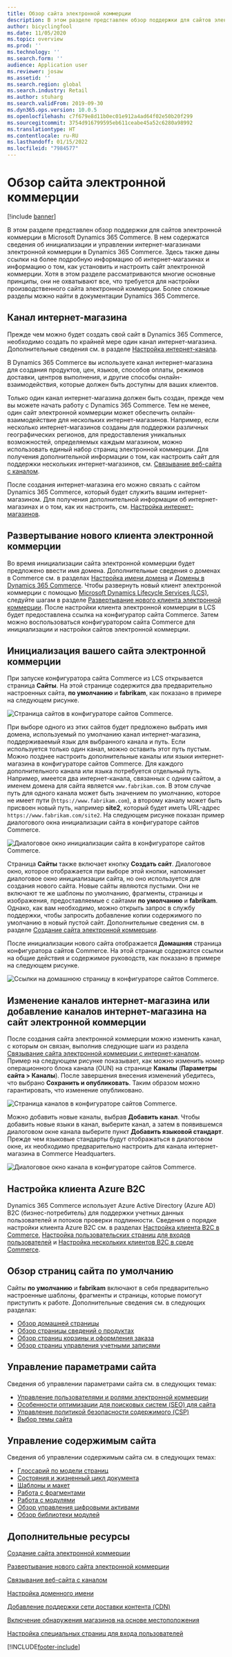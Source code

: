 ```yaml
---
title: Обзор сайта электронной коммерции
description: В этом разделе представлен обзор поддержки для сайтов электронной коммерции в Microsoft Dynamics 365 Commerce.
author: bicyclingfool
ms.date: 11/05/2020
ms.topic: overview
ms.prod: ''
ms.technology: ''
ms.search.form: ''
audience: Application user
ms.reviewer: josaw
ms.assetid: ''
ms.search.region: global
ms.search.industry: Retail
ms.author: stuharg
ms.search.validFrom: 2019-09-30
ms.dyn365.ops.version: 10.0.5
ms.openlocfilehash: c7f679e8d11b0ec01e912a4ad64f02e50b20f299
ms.sourcegitcommit: 3754d916799595eb611ceabe45a52c6280a98992
ms.translationtype: HT
ms.contentlocale: ru-RU
ms.lasthandoff: 01/15/2022
ms.locfileid: "7984577"
---
```

# <a name="e-commerce-site-overview"></a>Обзор сайта электронной коммерции

[!include [banner](includes/banner.md)]

В этом разделе представлен обзор поддержки для сайтов электронной коммерции в Microsoft Dynamics 365 Commerce. В нем содержатся сведения об инициализации и управлении интернет-магазинами электронной коммерции в Dynamics 365 Commerce. Здесь также даны ссылки на более подробную информацию об интернет-магазинах и информацию о том, как установить и настроить сайт электронной коммерции. Хотя в этом разделе рассматриваются многие основные принципы, они не охватывают все, что требуется для настройки производственного сайта электронной коммерции. Более сложные разделы можно найти в документации Dynamics 365 Commerce.

## <a name="online-store-channel"></a>Канал интернет-магазина

Прежде чем можно будет создать свой сайт в Dynamics 365 Commerce, необходимо создать по крайней мере один канал интернет-магазина. Дополнительные сведения см. в разделе [Настройка интернет-канала](channel-setup-online.md). 

В Dynamics 365 Commerce вы используете канал интернет-магазина для создания продуктов, цен, языков, способов оплаты, режимов доставки, центров выполнения, и другие способы онлайн-взаимодействия, которые должен быть доступны для ваших клиентов.

Только один канал интернет-магазина должен быть создан, прежде чем вы можете начать работу с Dynamics 365 Commerce. Тем не менее, один сайт электронной коммерции может обеспечить онлайн-взаимодействие для нескольких интернет-магазинов. Например, если несколько интернет-магазинов созданы для поддержки различных географических регионов, для предоставления уникальных возможностей, определяемых каждым магазином, можно использовать единый набор страниц электронной коммерции. Для получения дополнительной информации о том, как настроить сайт для поддержки нескольких интернет-магазинов, см. [Связывание веб-сайта с каналом](associate-site-online-store.md).

После создания интернет-магазина его можно связать с сайтом Dynamics 365 Commerce, который будет служить вашим интернет-магазином. Для получения дополнительной информации об интернет-магазинах и о том, как их настроить, см. [Настройка интернет-магазинов](/dynamics365/unified-operations/retail/online-stores).

## <a name="deploy-a-new-e-commerce-tenant"></a>Развертывание нового клиента электронной коммерции

Во время инициализации сайта электронной коммерции будет предложено ввести имя домена. Дополнительные сведения о доменах в Commerce см. в разделах [Настройка имени домена](configure-your-domain-name.md) и [Домены в Dynamics 365 Commerce](domains-commerce.md). Чтобы развернуть новый клиент электронной коммерции с помощью [Microsoft Dynamics Lifecycle Services (LCS)](/dynamics365/unified-operations/dev-itpro/lifecycle-services/lcs-user-guide), следуйте шагам в разделе [Развертывание нового клиента электронной коммерции](deploy-ecommerce-site.md). После настройки клиента электронной коммерции в LCS будет предоставлена ссылка на конфигуратор сайта Commerce. Затем можно воспользоваться конфигуратором сайта Commerce для инициализации и настройки сайтов электронной коммерции.

## <a name="initialize-your-e-commerce-site"></a>Инициализация вашего сайта электронной коммерции

При запуске конфигуратора сайта Commerce из LCS открывается страница **Сайты**. На этой странице содержится два предварительно настроенных сайта, **по умолчанию** и **fabrikam**, как показано в примере на следующем рисунке.

![Страница сайтов в конфигураторе сайтов Commerce.](media/e-commerce-site-01.png)

При выборе одного из этих сайтов будет предложено выбрать имя домена, используемый по умолчанию канал интернет-магазина, поддерживаемый язык для выбранного канала и путь. Если используется только один канал, можно оставить этот путь пустым. Можно позднее настроить дополнительные каналы или языки интернет-магазина в конфигураторе сайтов Commerce. Для каждого дополнительного канала или языка потребуется отдельный путь. Например, имеется два интернет-канала, связанных с одним сайтом, а именем домена для сайта является `www.fabrikam.com`. В этом случае путь для одного канала может быть значением по умолчанию, которое не имеет пути (`https://www.fabrikam.com`), а второму каналу может быть присвоен новый путь, например **site2**, который будет иметь URL-адрес `https://www.fabrikam.com/site2`. На следующем рисунке показан пример диалогового окна инициализации сайта в конфигураторе сайтов Commerce.

![Диалоговое окно инициализации сайта в конфигураторе сайтов Commerce.](media/e-commerce-site-02.png)

Страница **Сайты** также включает кнопку **Создать сайт**. Диалоговое окно, которое отображается при выборе этой кнопки, напоминает диалоговое окно инициализации сайта, но оно используется для создания нового сайта. Новые сайты являются пустыми. Они не включают те же шаблоны по умолчанию, фрагменты, страницы и изображения, предоставляемые с сайтами **по умолчанию** и **fabrikam**. Однако, как вам необходимо, можно открыть запрос в службу поддержки, чтобы запросить добавление копии содержимого по умолчанию в новый пустой сайт. Дополнительные сведения см. в разделе [Создание сайта электронной коммерции](create-ecommerce-site.md).

После инициализации нового сайта отображается **Домашняя** страница конфигуратора сайтов Commerce. На этой странице содержатся ссылки на общие действия и содержимое руководств, как показано в примере на следующем рисунке.

![Ссылки на домашнюю страницу в конфигураторе сайтов Commerce.](media/e-commerce-site-03.png)

## <a name="modify-online-store-channels-or-add-online-store-channels-to-an-e-commerce-site"></a>Изменение каналов интернет-магазина или добавление каналов интернет-магазина на сайт электронной коммерции

После создания сайта электронной коммерции можно изменить канал, с которым он связан, выполнив следующие шаги из раздела [Связывание сайта электронной коммерции с интернет-каналом](associate-site-online-store.md). Пример на следующем рисунке показывает, как можно изменить номер операционного блока канала (OUN) на странице **Каналы** (**Параметры сайта \> Каналы**). После завершения внесения изменений убедитесь, что выбрано **Сохранить и опубликовать**. Таким образом можно гарантировать, что изменение опубликовано.

![Страница каналов в конфигураторе сайтов Commerce.](media/e-commerce-site-04.png)

Можно добавить новые каналы, выбрав **Добавить канал**. Чтобы добавить новые языки в канал, выберите канал, а затем в появившемся диалоговом окне канала выберите пункт **Добавить языковой стандарт**. Прежде чем языковые стандарты будут отображаться в диалоговом окне, их необходимо предварительно настроить для канала интернет-магазина в Commerce Headquarters.

![Диалоговое окно канала в конфигураторе сайтов Commerce.](media/e-commerce-site-05.png)

## <a name="set-up-an-azure-b2c-tenant"></a>Настройка клиента Azure B2C

Dynamics 365 Commerce использует Azure Active Directory (Azure AD) B2C (бизнес-потребитель) для поддержки учетных данных пользователей и потоков проверки подлинности. Сведения о порядке настройки клиента Azure B2C см. в разделах [Настройка клиента B2C в Commerce](set-up-b2c-tenant.md), [Настройка пользовательских страниц для входов пользователей](custom-pages-user-logins.md) и [Настройка нескольких клиентов B2C в среде Commerce](configure-multi-b2c-tenants.md).

## <a name="overview-of-the-default-site-pages"></a>Обзор страниц сайта по умолчанию

Сайты **по умолчанию** и **fabrikam** включают в себя предварительно настроенные шаблоны, фрагменты и страницы, которые помогут приступить к работе. Дополнительные сведения см. в следующих разделах:

- [Обзор домашней страницы](quick-tour-home-page.md)
- [Обзор страницы сведений о продуктах](quick-tour-pdp.md)
- [Обзор страниц корзины и оформления заказа](quick-tour-cart-checkout.md)
- [Обзор страниц управления учетными записями](quick-tour-account-management.md)

## <a name="manage-site-settings"></a>Управление параметрами сайта

Сведения об управлении параметрами сайта см. в следующих темах:

- [Управление пользователями и ролями электронной коммерции](manage-ecommerce-users-roles.md)
- [Особенности оптимизации для поисковых систем (SEO) для сайта](/search-engine-optimization-considerations.md)
- [Управление политикой безопасности содержимого (CSP)](manage-csp.md)
- [Выбор темы сайта](select-site-theme.md)

## <a name="manage-site-content"></a>Управление содержимым сайта

Сведения об управлении содержимым сайта см. в следующих темах:

- [Глоссарий по модели страниц](page-elements-overview.md)
- [Состояния и жизненный цикл документа](document-states-overview.md)
- [Шаблоны и макет](templates-layouts-overview.md)
- [Работа с фрагментами](work-with-fragments.md)
- [Работа с модулями](work-with-modules.md)
- [Обзор управления цифровыми активами](dam-overview.md)
- [Обзор библиотеки модулей](starter-kit-overview.md)

## <a name="additional-resources"></a>Дополнительные ресурсы

[Создание сайта электронной коммерции](create-ecommerce-site.md)

[Развертывание нового сайта электронной коммерции](deploy-ecommerce-site.md)

[Связывание веб-сайта с каналом](associate-site-online-store.md)

[Настройка доменного имени](configure-your-domain-name.md)

[Добавление поддержки сети доставки контента (CDN)](add-cdn-support.md)

[Включение обнаружения магазинов на основе местоположения](enable-store-detection.md)

[Настройка специальных страниц для входа пользователей](custom-pages-user-logins.md)


[!INCLUDE[footer-include](../includes/footer-banner.md)]